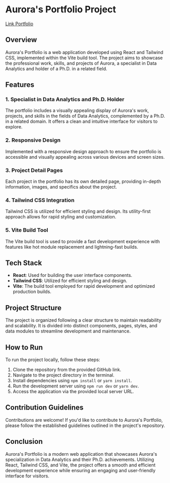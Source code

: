 <!-- @format -->

# Aurora's Portfolio Project

[Link Portfolio](https://webs.um.es/aurora.gonzalez2)

## Overview

Aurora's Portfolio is a web application developed using React and Tailwind CSS, implemented within the Vite build tool. The project aims to showcase the professional work, skills, and projects of Aurora, a specialist in Data Analytics and holder of a Ph.D. in a related field.

## Features

### 1. Specialist in Data Analytics and Ph.D. Holder

The portfolio includes a visually appealing display of Aurora's work, projects, and skills in the fields of Data Analytics, complemented by a Ph.D. in a related domain. It offers a clean and intuitive interface for visitors to explore.

### 2. Responsive Design

Implemented with a responsive design approach to ensure the portfolio is accessible and visually appealing across various devices and screen sizes.

### 3. Project Detail Pages

Each project in the portfolio has its own detailed page, providing in-depth information, images, and specifics about the project.

### 4. Tailwind CSS Integration

Tailwind CSS is utilized for efficient styling and design. Its utility-first approach allows for rapid styling and customization.

### 5. Vite Build Tool

The Vite build tool is used to provide a fast development experience with features like hot module replacement and lightning-fast builds.

## Tech Stack

- **React**: Used for building the user interface components.
- **Tailwind CSS**: Utilized for efficient styling and design.
- **Vite**: The build tool employed for rapid development and optimized production builds.

## Project Structure

The project is organized following a clear structure to maintain readability and scalability. It is divided into distinct components, pages, styles, and data modules to streamline development and maintenance.

## How to Run

To run the project locally, follow these steps:

1. Clone the repository from the provided GitHub link.
2. Navigate to the project directory in the terminal.
3. Install dependencies using `npm install` or `yarn install`.
4. Run the development server using `npm run dev` or `yarn dev`.
5. Access the application via the provided local server URL.

## Contribution Guidelines

Contributions are welcome! If you'd like to contribute to Aurora's Portfolio, please follow the established guidelines outlined in the project's repository.

## Conclusion

Aurora's Portfolio is a modern web application that showcases Aurora's specialization in Data Analytics and their Ph.D. achievements. Utilizing React, Tailwind CSS, and Vite, the project offers a smooth and efficient development experience while ensuring an engaging and user-friendly interface for visitors.
